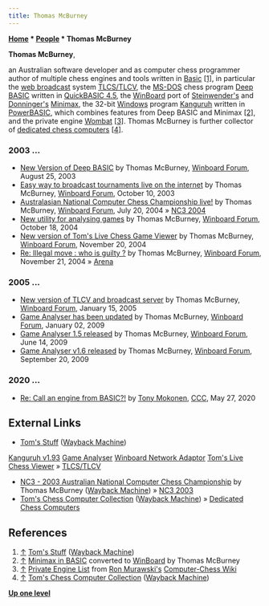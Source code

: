 ```yaml
---
title: Thomas McBurney
---
```

**[Home](Home "Home") \* [People](People "People") \* Thomas McBurney**


**Thomas McBurney**,  

an Australian software developer and as computer chess programmer author of multiple chess engines and tools written in [Basic](Basic "Basic")
<a id="cite-note-1" href="#cite-ref-1">[1]</a>, in particular the [web broadcast](Web_Broadcast "Web Broadcast") system [TLCS/TLCV](TLCS-TLCV "TLCS-TLCV"), 
the [MS-DOS](MS-DOS "MS-DOS") chess program [Deep BASIC](Deep_BASIC "Deep BASIC") written in [QuickBASIC 4.5](Basic#QuickBASIC "Basic"), the [WinBoard](WinBoard "WinBoard") port of [Steinwender's](Dieter_Steinwender "Dieter Steinwender") and [Donninger's](Chrilly_Donninger "Chrilly Donninger") [Minimax](Minimax_(program) "Minimax (program)"), the 32-bit [Windows](Windows "Windows") program [Kanguruh](Kanguruh "Kanguruh") written in [PowerBASIC](Basic#PowerBASIC "Basic"), which combines features from Deep BASIC and Minimax 
<a id="cite-note-2" href="#cite-ref-2">[2]</a>, and the private engine [Wombat](index.php?title=Wombat&action=edit&redlink=1 "Wombat (page does not exist)") <a id="cite-note-3" href="#cite-ref-3">[3]</a>. 
Thomas McBurney is further collector of [dedicated chess computers](Dedicated_Chess_Computers "Dedicated Chess Computers") <a id="cite-note-4" href="#cite-ref-4">[4]</a>.



### 2003 ...


* [New Version of Deep BASIC](http://www.open-aurec.com/wbforum/viewtopic.php?f=18&t=43887) by Thomas McBurney, [Winboard Forum](Computer_Chess_Forums "Computer Chess Forums"), August 25, 2003
* [Easy way to broadcast tournaments live on the internet](http://www.open-aurec.com/wbforum/viewtopic.php?f=18&t=44530) by Thomas McBurney, [Winboard Forum](Computer_Chess_Forums "Computer Chess Forums"), October 10, 2003
* [Australasian National Computer Chess Championship live!](http://www.open-aurec.com/wbforum/viewtopic.php?f=18&t=48246&p=182481) by Thomas McBurney, [Winboard Forum](Computer_Chess_Forums "Computer Chess Forums"), July 20, 2004 » [NC3 2004](NC3_2004 "NC3 2004")
* [New utility for analysing games](http://www.open-aurec.com/wbforum/viewtopic.php?f=2&t=309&p=1025) by Thomas McBurney, [Winboard Forum](Computer_Chess_Forums "Computer Chess Forums"), October 18, 2004
* [New version of Tom's Live Chess Game Viewer](http://www.open-aurec.com/wbforum/viewtopic.php?f=2&t=651) by Thomas McBurney, [Winboard Forum](Computer_Chess_Forums "Computer Chess Forums"), November 20, 2004
* [Re: Illegal move : who is guilty ?](http://www.open-aurec.com/wbforum/viewtopic.php?f=2&t=660&p=2489#p2482) by Thomas McBurney, [Winboard Forum](Computer_Chess_Forums "Computer Chess Forums"), November 21, 2004 » [Arena](Arena "Arena")


### 2005 ...


* [New version of TLCV and broadcast server](http://www.open-aurec.com/wbforum/viewtopic.php?f=2&t=1342&p=6209) by Thomas McBurney, [Winboard Forum](Computer_Chess_Forums "Computer Chess Forums"), January 15, 2005
* [Game Analyser has been updated](http://www.open-aurec.com/wbforum/viewtopic.php?f=2&t=49817&p=188449) by Thomas McBurney, [Winboard Forum](Computer_Chess_Forums "Computer Chess Forums"), January 02, 2009
* [Game Analyser 1.5 released](http://www.open-aurec.com/wbforum/viewtopic.php?f=2&t=50214&p=190153) by Thomas McBurney, [Winboard Forum](Computer_Chess_Forums "Computer Chess Forums"), June 14, 2009
* [Game Analyser v1.6 released](http://www.open-aurec.com/wbforum/viewtopic.php?f=2&t=50420&p=191315) by Thomas McBurney, [Winboard Forum](Computer_Chess_Forums "Computer Chess Forums"), September 20, 2009


### 2020 ...


* [Re: Call an engine from BASIC?!](http://www.talkchess.com/forum3/viewtopic.php?f=7&t=74011&start=12) by [Tony Mokonen](index.php?title=Tony_Mokonen&action=edit&redlink=1 "Tony Mokonen (page does not exist)"), [CCC](CCC "CCC"), May 27, 2020


## External Links


* [Tom's Stuff](https://web.archive.org/web/20180322015310/http://home.pacific.net.au/~tommyinoz/) ([Wayback Machine](https://en.wikipedia.org/wiki/Wayback_Machine))


 [Kanguruh v1.93](https://web.archive.org/web/20180222155226/http://home.pacific.net.au/~tommyinoz/kanguruh.html)
 [Game Analyser](https://web.archive.org/web/20180322153629/http://home.pacific.net.au/~tommyinoz/gameanalyser.html)
 [Winboard Network Adaptor](https://web.archive.org/web/20171221075523/http://home.pacific.net.au/~tommyinoz/na.html)
 [Tom's Live Chess Viewer](https://web.archive.org/web/20180308210601/http://home.pacific.net.au/~tommyinoz/tlcv.html) » [TLCS/TLCV](TLCS-TLCV "TLCS-TLCV")
* [NC3 - 2003 Australian National Computer Chess Championship](https://web.archive.org/web/20180713121916/http://home.pacific.net.au/~tommyinoz/nc3.html) by Thomas McBurney ([Wayback Machine](https://en.wikipedia.org/wiki/Wayback_Machine)) » [NC3 2003](NC3_2003 "NC3 2003")
* [Tom's Chess Computer Collection](https://web.archive.org/web/20171221075507/http://home.pacific.net.au/~tommyinoz/chesscomputers.html) ([Wayback Machine](https://en.wikipedia.org/wiki/Wayback_Machine)) » [Dedicated Chess Computers](Dedicated_Chess_Computers "Dedicated Chess Computers")


## References


1. <a id="cite-ref-1" href="#cite-note-1">↑</a> [Tom's Stuff](https://web.archive.org/web/20180322015310/http://home.pacific.net.au/~tommyinoz/) ([Wayback Machine](https://en.wikipedia.org/wiki/Wayback_Machine))
2. <a id="cite-ref-2" href="#cite-note-2">↑</a> [Minimax in BASIC](https://web.archive.org/web/20180222163823/http://home.pacific.net.au/~tommyinoz/minimax.html) converted to [WinBoard](WinBoard "WinBoard") by Thomas McBurney
3. <a id="cite-ref-3" href="#cite-note-3">↑</a> [Private Engine List](http://computer-chess.org/doku.php?id=computer_chess:wiki:lists:private_engine_list) from [Ron Murawski's](Ron_Murawski "Ron Murawski") [Computer-Chess Wiki](http://computer-chess.org/doku.php?id=home)
4. <a id="cite-ref-4" href="#cite-note-4">↑</a> [Tom's Chess Computer Collection](https://web.archive.org/web/20171221075507/http://home.pacific.net.au/~tommyinoz/chesscomputers.html) ([Wayback Machine](https://en.wikipedia.org/wiki/Wayback_Machine))

**[Up one level](People "People")**







 
